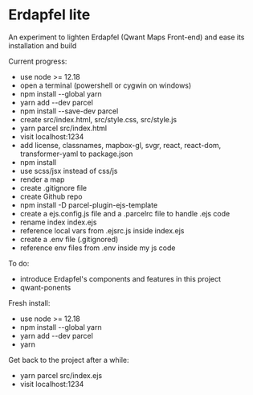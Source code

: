 Erdapfel lite
=============

An experiment to lighten Erdapfel (Qwant Maps Front-end) and ease its installation and build

Current progress:

- use node >= 12.18 
- open a terminal (powershell or cygwin on windows)
- npm install --global yarn
- yarn add --dev parcel
- npm install --save-dev parcel
- create src/index.html, src/style.css, src/style.js
- yarn parcel src/index.html
- visit localhost:1234
- add license, classnames, mapbox-gl, svgr, react, react-dom, transformer-yaml to package.json
- npm install
- use scss/jsx instead of css/js
- render a map
- create .gitignore file
- create Github repo
- npm install -D parcel-plugin-ejs-template
- create a ejs.config.js file and a .parcelrc file to handle .ejs code
- rename index index.ejs
- reference local vars from .ejsrc.js inside index.ejs
- create a .env file (.gitignored)
- reference env files from .env inside my js code


To do:

- introduce Erdapfel's components and features in this project 
- qwant-ponents

Fresh install:

- use node >= 12.18 
- npm install --global yarn
- yarn add --dev parcel
- yarn


Get back to the project after a while:

- yarn parcel src/index.ejs
- visit localhost:1234